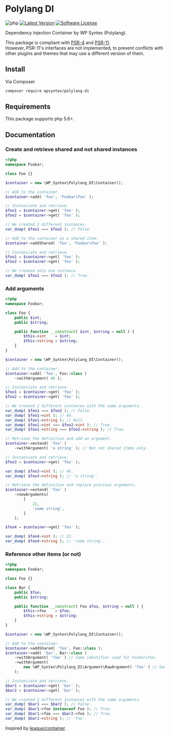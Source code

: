 # Polylang DI

![php](https://badgen.net/packagist/php/wpsyntex/polylang-di)
[![Latest Version](https://badgen.net/packagist/v/wpsyntex/polylang-di/latest)](https://packagist.org/packages/wpsyntex/polylang-di)
[![Software License](https://badgen.net/github/license/polylang/polylang-di)](LICENSE.md)

Dependency Injection Container by WP Syntex (Polylang).

This package is compliant with [PSR-4](https://www.php-fig.org/psr/psr-4/) and [PSR-11](https://www.php-fig.org/psr/psr-11/).  
However, PSR-11's interfaces are not implemented, to prevent conflicts with other plugins and themes that may use a different version of them.

## Install

Via Composer

``` bash
composer require wpsyntex/polylang-di
```

## Requirements

This package supports php 5.6+.

## Documentation

### Create and retrieve shared and not shared instances

```php
<?php
namespace Foobar;

class Foo {}

$container = new \WP_Syntex\Polylang_DI\Container();

// Add to the container.
$container->add( 'foo', 'Foobar\Foo' );

// Instanciate and retrieve.
$foo1 = $container->get( 'foo' );
$foo2 = $container->get( 'foo' );

// We created 2 different instances.
var_dump( $foo1 === $foo2 ); // False.

// Add to the container as a shared item.
$container->addShared( 'foo', 'Foobar\Foo' );

// Instanciate and retrieve.
$foo1 = $container->get( 'foo' );
$foo2 = $container->get( 'foo' );

// We created only one instance.
var_dump( $foo1 === $foo2 ); // True.
```

### Add arguments

```php
<?php
namespace Foobar;

class Foo {
    public $int;
    public $string;

    public function __construct( $int, $string = null ) {
        $this->int    = $int;
        $this->string = $string;
    }
}

$container = new \WP_Syntex\Polylang_DI\Container();

// Add to the container.
$container->add( 'foo', Foo::class )
    ->withArgument( 46 );

// Instanciate and retrieve.
$foo1 = $container->get( 'foo' );
$foo2 = $container->get( 'foo' );

// We created 2 different instances with the same arguments.
var_dump( $foo1 === $foo2 ); // False.
var_dump( $foo1->int ); // 46.
var_dump( $foo1->string ); // Null.
var_dump( $foo1->int === $foo2->int ); // True.
var_dump( $foo1->string === $foo2->string ); // True.

// Retrieve the definition and add an argument.
$container->extend( 'foo' )
    ->withArgument( 'a string' ); // Not not shared items only.

// Instanciate and retrieve.
$foo3 = $container->get( 'foo' );

var_dump( $foo3->int ); // 46.
var_dump( $foo3->string ); // 'a string'.

// Retrieve the definition and replace previous arguments.
$container->extend( 'foo' )
    ->newArguments(
        [
            22,
            'some string',
        ]
    );

$foo4 = $container->get( 'foo' );

var_dump( $foo4->int ); // 22.
var_dump( $foo4->string ); // 'some string'.
```

### Reference other items (or not)

```php
<?php
namespace Foobar;

class Foo {}

class Bar {
    public $foo;
    public $string;

    public function __construct( Foo $foo, $string = null ) {
        $this->foo    = $foo;
        $this->string = $string;
    }
}

$container = new \WP_Syntex\Polylang_DI\Container();

// Add to the container.
$container->addShared( 'foo', Foo::class );
$container->add( 'bar', Bar::class )
    ->withArgument( 'foo' ) // Same identifier used for Foobar\Foo.
    ->withArgument(
        new \WP_Syntex\Polylang_DI\Argument\RawArgument( 'foo' ) // Same identifier used for Foobar\Foo, but we just want to pass a string here.
    );

// Instanciate and retrieve.
$bar1 = $container->get( 'bar' );
$bar2 = $container->get( 'bar' );

// We created 2 different instances with the same arguments.
var_dump( $bar1 === $bar2 ); // False.
var_dump( $bar1->foo instanceof Foo ); // True.
var_dump( $bar1->foo === $bar2->foo ); // True.
var_dump( $bar1->string ); // 'foo'.
```

Inspired by [league/container](https://github.com/thephpleague/container).
